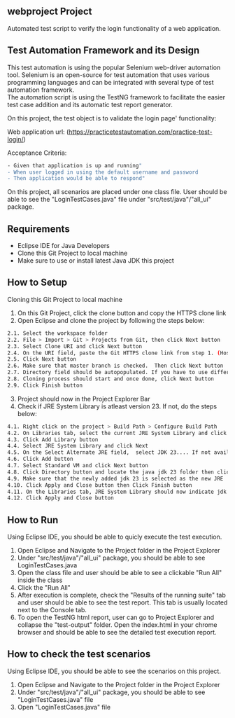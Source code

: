 ## webproject Project
Automated test script to verify the login functionality of a web application.

## Test Automation Framework and its Design
This test automation is using the popular Selenium web-driver automation tool.  Selenium is an open-source for test automation that uses various programming languages and can be integrated with several type of test automation framework.  
The automation script is using the TestNG framework to facilitate the easier test case addition and its automatic test report generator.

On this project, the test object is to validate the login page' functionality:

Web application url: (https://practicetestautomation.com/practice-test-login/)

Acceptance Criteria:
```sh
- Given that application is up and running"
- When user logged in using the default username and password
- Then application would be able to respond"
```
      
On this project, all scenarios are placed under one class file. 
User should be able to see the "LoginTestCases.java" file under "src/test/java"/"all_ui" package.

## Requirements
- Eclipse IDE for Java Developers
- Clone this Git Project to local machine
- Make sure to use or install latest Java JDK this project

## How to Setup
Cloning this Git Project to local machine
1. On this Git Project, click the clone button and copy the HTTPS clone link
2. Open Eclipse and clone the project by following the steps below:
```sh
2.1. Select the workspace folder
2.2. File > Import > Git > Projects from Git, then click Next button
2.3. Select Clone URI and click Next button
2.4. On the URI field, paste the Git HTTPS clone link from step 1. (Host and Repository Path should automatically populated after filling the URI field.)
2.5. Click Next button
2.6. Make sure that master branch is checked.  Then click Next button
2.7. Directory field should be autopopulated. If you have to use different parent folder, then change and click Next button
2.8. Cloning process should start and once done, click Next button
2.9. Click Finish button
```
3. Project should now in the Project Explorer Bar
4. Check if JRE System Library is atleast version 23.  If not, do the steps below:
```sh
4.1. Right click on the project > Build Path > Configure Build Path
4.2. On Libraries tab, select the current JRE System Library and click Remove button
4.3. Click Add Library button
4.4. Select JRE System Library and click Next
4.5. On the Select Alternate JRE field,  select JDK 23.... If not available, click Installed JREs
4.6. Click Add button
4.7. Select Standard VM and click Next button
4.8. Click Directory button and locate the java jdk 23 folder then click Finish button
4.9. Make sure that the newly added jdk 23 is selected as the new JRE
4.10. Click Apply and Close button then Click Finish button
4.11. On the Libraries tab, JRE System Library should now indicate jdk 23
4.12. Click Apply and Close button
```

## How to Run
Using Eclipse IDE, you should be able to quicly execute the test execution.
1. Open Eclipse and Navigate to the Project folder in the Project Explorer
2. Under "src/test/java"/"all_ui" package, you should be able to see LoginTestCases.java
3. Open the class file and user should be able to see a clickable "Run All" inside the class
4. Click the "Run All"
5. After execution is complete, check the "Results of the running suite" tab and user should be able to see the test report.  This tab is usually located next to the Console tab.
6. To open the TestNG html report, user can go to Project Explorer and collapse the "test-output" folder.  Open the index.html in your chrome browser and should be able to see the detailed test execution report.

## How to check the test scenarios
Using Eclipse IDE, you should be able to see the scenarios on this project.
1. Open Eclipse and Navigate to the Project folder in the Project Explorer
2. Under "src/test/java"/"all_ui" package, you should be able to see "LoginTestCases.java" file
3. Open "LoginTestCases.java" file                 
